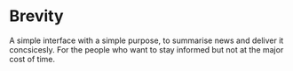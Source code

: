 # Brevity
A simple interface with a simple purpose, to summarise news and deliver it concsicesly.  For the people who want to stay informed but not at the major cost of time.
